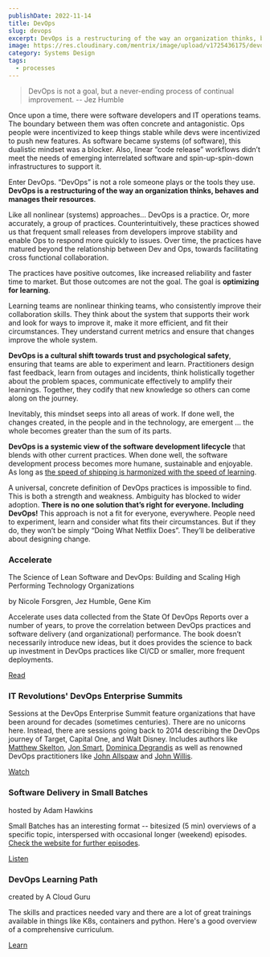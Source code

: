```yaml
---
publishDate: 2022-11-14
title: DevOps
slug: devops
excerpt: DevOps is a restructuring of the way an organization thinks, behaves and cross-functionally delivers software.
image: https://res.cloudinary.com/mentrix/image/upload/v1725436175/devops_b2izt7.jpg
category: Systems Design
tags:
  - processes
---
```

> DevOps is not a goal, but a never-ending process of continual improvement.
> -- Jez Humble

Once upon a time, there were software developers and IT operations teams. The boundary between them was often concrete and antagonistic. Ops people were incentivized to keep things stable while devs were incentivized to push new features. As software became systems (of software), this dualistic mindset was a blocker. Also, linear “code release” workflows didn’t meet the needs of emerging interrelated software and spin-up-spin-down infrastructures to support it.

Enter DevOps. “DevOps” is not a role someone plays or the tools they use. **DevOps is a restructuring of the way an organization thinks, behaves and manages their resources**.

Like all nonlinear (systems) approaches… DevOps is a practice. Or, more accurately, a group of practices. Counterintuitively, these practices showed us that frequent small releases from developers improve stability and enable Ops to respond more quickly to issues. Over time, the practices have matured beyond the relationship between Dev and Ops, towards facilitating cross functional collaboration.

The practices have positive outcomes, like increased reliability and faster time to market. But those outcomes are not the goal. The goal is **optimizing for learning**.

Learning teams are nonlinear thinking teams, who consistently improve their collaboration skills. They think about the system that supports their work and look for ways to improve it, make it more efficient, and fit their circumstances. They understand current metrics and ensure that changes improve the whole system.

**DevOps is a cultural shift towards trust and psychological safety**, ensuring that teams are able to experiment and learn. Practitioners design fast feedback, learn from outages and incidents, think holistically together about the problem spaces, communicate effectively to amplify their learnings. Together, they codify that new knowledge so others can come along on the journey.

Inevitably, this mindset seeps into all areas of work. If done well, the changes created, in the people and in the technology, are emergent … the whole becomes greater than the sum of its parts.

**DevOps is a systemic view of the software development lifecycle** that blends with other current practices. When done well, the software development process becomes more humane, sustainable and enjoyable. As long as [the speed of shipping is harmonized with the speed of learning](https://twitter.com/johncutlefish/status/1409371283247157251?s=61&amp;t=hUoKh8wyGuNcJV7BOHsSDQ%20).

A universal, concrete definition of DevOps practices is impossible to find. This is both a strength and weakness. Ambiguity has blocked to wider adoption. **There is no one solution that’s right for everyone. Including DevOps!** This approach is not a fit for everyone, everywhere. People need to experiment, learn and consider what fits their circumstances. But if they do, they won’t be simply “Doing What Netflix Does”. They’ll be deliberative about designing change.

### Accelerate

The Science of Lean Software and DevOps: Building and Scaling High Performing Technology Organizations

by Nicole Forsgren, Jez Humble, Gene Kim

Accelerate uses data collected from the State Of DevOps Reports over a number of years, to prove the correlation between DevOps practices and software delivery (and organizational) performance. The book doesn’t necessarily introduce new ideas, but it does provides the science to back up investment in DevOps practices like CI/CD or smaller, more frequent deployments.

[Read](https://bookshop.org/a/86792/9781942788331)

### IT Revolutions' DevOps Enterprise Summits

Sessions at the DevOps Enterprise Summit feature organizations that have been around for decades (sometimes centuries). There are no unicorns here. Instead, there are sessions going back to 2014 describing the DevOps journey of Target, Capital One, and Walt Disney. Includes authors like [Matthew Skelton](https://twitter.com/matthewpskelton), [Jon Smart](https://twitter.com/jonsmart), [Dominica Degrandis](https://twitter.com/dominicad) as well as renowned DevOps practitioners like [John Allspaw](https://twitter.com/allspaw) and [John Willis](https://twitter.com/botchagalupe).

[Watch](https://videos.itrevolution.com/)

### Software Delivery in Small Batches

hosted by Adam Hawkins

Small Batches has an interesting format -- bitesized (5 min) overviews of a specific topic, interspersed with occasional longer (weekend) episodes. [Check the website for further episodes](https://smallbatches.fm/).

[Listen](https://smallbatches.fm/75)

### DevOps Learning Path

created by A Cloud Guru

The skills and practices needed vary and there are a lot of great trainings available in things like K8s, containers and python. Here's a good overview of a comprehensive curriculum.

[Learn](https://acloudguru.com/learning-paths/devops)



